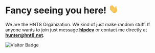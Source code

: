 # Fancy seeing you here! <img src="https://raw.githubusercontent.com/HNT8/.github/main/profile/wave.gif" width="30px">

We are the HNT8 Organization. We kind of just make random stuff. If anyone wants to join just message <b>[hlpdev](https://github.com/hlpdev)</b> or contact me directly at <b>hunter@hnt8.net</b>.

![Visitor Badge](https://visitor-badge.laobi.icu/badge?page_id=HNT8..github)
